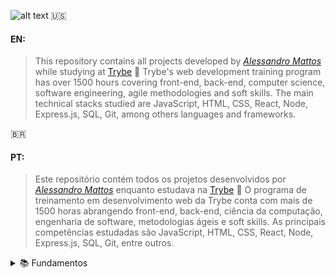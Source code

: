 ![alt text](https://github.com/Alessandro-Mattos/Portfolio/Trybe/blob/trybe-logo.png?raw=true)
:us:
#### EN:

>This repository contains all projects developed by _[Alessandro Mattos](https://github.com/Alessandro-Mattos)_ while studying at [Trybe](https://www.betrybe.com/) :rocket:
Trybe's web development training program has over 1500 hours covering front-end, back-end, computer science, software engineering, agile methodologies and soft skills.
The main technical stacks studied are JavaScript, HTML, CSS, React, Node, Express.js, SQL, Git, among others languages and frameworks.





:brazil:
#### PT:

>Este repositório contém todos os projetos desenvolvidos por _[Alessandro Mattos](https://github.com/Alessandro-Mattos)_ enquanto estudava na [Trybe](https://www.betrybe.com/) :rocket:
O programa de treinamento em desenvolvimento web da Trybe conta com mais de 1500 horas abrangendo front-end, back-end, ciência da computação, engenharia de software, metodologias ágeis e soft skills.
As principais competências estudadas são JavaScript, HTML, CSS, React, Node, Express.js, SQL, Git, entre outros.

<details>
<summary> 📚  Fundamentos </summary>

Tudo o que se precisa saber para iniciar a carreira no mundo do desenvolvimento Web:
```json
- 01 Unix & Bash:

[✅] Fundamentos do desenvolvimento web
[✅] Introdução   - Unix & Shell
[✅] Unix & Bash  - parte 1
[✅] Unix & Bash  - parte 2

- 02 Git, GitHub e Internet:

[✅️] Git & GitHub - Oque é e para que serve
[✅️] Git & GitHub - Entendendo os comandos
[✅️] Internet     - Entendendo como ela funciona

- 03 HTML e CSS:

[] Introdução     - HTML&CSS
[] HTML & CSS     - Estruturas de página
[] HTML & CSS     - Primeiros passos em CSS
[] HTML & CSS     - Seletores e posicionamento
[] HTML Semântico
[] Projeto        - [Lições aprendidas](https://github.com/Alessandro-Mattos/Portifolio/Trybe/blob/pj/3.1/amigos.html)

- 04 Javascript e Lógica de programação:

[] Introdução     - JavaScript
[] JavaScript     - Primeiros passos
[] JavaScript     - Array e loop for
[] JavaScripr     - Lógica de programação e algorítmos
[] JavaScript     - Objetos e funções
[] Projeto        - [Playground Functions] (https://github.com/Alessandro-Mattos/Trybe/blob/ps/04/)

- 05 JavaScript : DOM, Eventos e Web storage:

[] JavaScript     - DOM e seletores
[] JavaScript     - Trabalhando com elementos
[] JavaScript     - Eventos
[] JavaScript     - Web storage
[] JavaScript     - Projetos
[] Projeto        - [Arte com pixels](https://github.com/Alessandro-Mattos/Trybe/blob/pj/05/5.1/)
[] Projeto        - [Lista de Tarefas](https://github.com/Alessandro-Mattos/Trybe/blob/pj/05/5.2/)
[] Projeto Bonus  - [Meme generator](https://github.com/Alessandro-Mattos/Trybe/blob/pj/05/5.4/)
[] Projeto Bonus  - [Adivinhe a cor](https://github.com/Alessandro-Mattos/Trybe/blob/pj/05/5.5/)
[] Projeto Bonus  - [Carta Misteriosa](https://github.com/Alessandro-Mattos/Trybe/blob/pj/05/5.6/)

- 06 HTML & CSS :Forms, Flexbox e Responsivo:

[] HTML & CSS     - Forms
[] Bibliotecas JavaScript e Frameworks CSS
[] Introdução     - CSS Flexbox
[] CSS Flexbox    - Parte 1
[] CSS Flexbox    - Parte 2
[] CSS Responsivo - Mobile First
[] Projeto        - [Trybewarts](https://github.com/Alessandro-Mattos/Trybe/blob/pj/06/)

- 07 Introdução a JavaScript ES6 e Testes unitários

[] JavaScript ES6 - let, const, arrow functions e template literals
[] JavaScript ES6 - Fluxo de exceção e Objetos
[] Primeiros passos em Jest
[] Projeto        - [JavaScript Testes Unitários](https://github.com/Alessandro-Mattos/Trybe/blob/pj/07/)

- 08 Higher Order Functions do JavaScript ES6:

[] JavaScript ES6 - Introdução a Higher Order Functions
[] JavaScript ES6 - Higher Order Functions - forEach, find, some, every, sort
[] JavaScript ES6 - Higher Order Functions - map e filter
[] JavaScript ES6 - Higher Order Functions - reduce
[] JavaScript ES6 - spread operator, parâmetro rest, destructuring e mais
[] Projeto        - [Zoo functions](https://github.com/Alessandro-Mattos/Trybe/blob/pj/08/)

- 09 JavaScript e Testes Assíncronos:

[] JavaScript Assíncrono e Callbacks
[] JavaScript Assíncrono - Fetch API e async/await
[] Jest          - Testes Assíncronos
[] Projeto       - [Carrinho de Compras](https://github.com/Alessandro-Mattos/Trybe/blob/pj/09/)
​```

</details>

---

<details>
<sumary> Desenvolvimento Front-end </sumary>

Técnicas e ferramentas mais atuais para desenvolver um código de front-end que seja rápido, bonito e testável:
```json

</details>
---

<details>
<sumary>Desenvolvimento Back-end</sumary>

Código robusto, limpo, escalável e seguro. Domínio de Bancos de dados,construção de APIs com testes automatizados:
```json

</details>
---

<details>
<sumary>Ciência da computação</sumary>

Conceitos aplicados no dia a dia do desenvolvimento de software, análise de algorítimos e estruturas de dados:
```json

</details>
---
